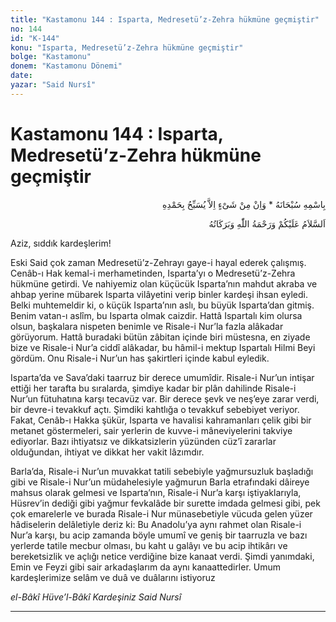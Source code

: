 ```yaml
---
title: "Kastamonu 144 : Isparta, Medresetü’z-Zehra hükmüne geçmiştir"
no: 144
id: "K-144"
konu: "Isparta, Medresetü’z-Zehra hükmüne geçmiştir"
bolge: "Kastamonu"
donem: "Kastamonu Dönemi"
date: 
yazar: "Said Nursî"
---
```


# Kastamonu 144 : Isparta, Medresetü’z-Zehra hükmüne geçmiştir

<p class="arabic" dir="rtl" title="Meal: “Subhân Allah’ın adıyla” * “Hiçbir şey yoktur ki O'nu hamd ile tesbih etmesin” [İsrâ 17:44]">بِاسْمِهِ سُبْحَانَهُ * وَاِنْ مِنْ شَىْءٍ اِلاَّ يُسَبِّحُ بِحَمْدِهِ</p>

<p class="arabic" dir="rtl" title="Meal: “Allah’ın selâmı, rahmeti ve bereketleri, üzerinize olsun.”">اَلسَّلاَمُ عَلَيْكُمْ وَرَحْمَةُ اللّٰهِ وَبَرَكَاتُهُ</p>

Aziz, sıddık kardeşlerim!

Eski Said çok zaman Medresetü’z-Zehrayı gaye-i hayal ederek çalışmış. Cenâb-ı Hak kemal-i merhametinden, Isparta’yı o Medresetü’z-Zehra hükmüne getirdi. Ve nahiyemiz olan küçücük Isparta’nın mahdut akraba ve ahbap yerine mübarek Isparta vilâyetini verip binler kardeşi ihsan eyledi. Belki muhtemeldir ki, o küçük Isparta’nın aslı, bu büyük Isparta’dan gitmiş. Benim vatan-ı aslîm, bu Isparta olmak caizdir. Hattâ Ispartalı kim olursa olsun, başkalara nispeten benimle ve Risale-i Nur’la fazla alâkadar görüyorum. Hattâ buradaki bütün zâbitan içinde biri müstesna, en ziyade bize ve Risale-i Nur’a ciddî alâkadar, bu hâmil-i mektup Ispartalı Hilmi Beyi gördüm. Onu Risale-i Nur’un has şakirtleri içinde kabul eyledik.

Isparta’da ve Sava’daki taarruz bir derece umumîdir. Risale-i Nur’un intişar ettiği her tarafta bu sıralarda, şimdiye kadar bir plân dahilinde Risale-i Nur’un fütuhatına karşı tecavüz var. Bir derece şevk ve neş’eye zarar verdi, bir devre-i tevakkuf açtı. Şimdiki kahtlığa o tevakkuf sebebiyet veriyor. Fakat, Cenâb-ı Hakka şükür, Isparta ve havalisi kahramanları çelik gibi bir metanet göstermeleri, sair yerlerin de kuvve-i mâneviyelerini takviye ediyorlar. Bazı ihtiyatsız ve dikkatsizlerin yüzünden cüz’î zararlar olduğundan, ihtiyat ve dikkat her vakit lâzımdır.

Barla’da, Risale-i Nur’un muvakkat tatili sebebiyle yağmursuzluk başladığı gibi ve Risale-i Nur’un müdahelesiyle yağmurun Barla etrafındaki dâireye mahsus olarak gelmesi ve Isparta’nın, Risale-i Nur’a karşı iştiyaklarıyla, Hüsrev’in dediği gibi yağmur fevkalâde bir surette imdada gelmesi gibi, pek çok emarelerle ve burada Risale-i Nur münasebetiyle vücuda gelen yüzer hâdiselerin delâletiyle deriz ki: Bu Anadolu’ya aynı rahmet olan Risale-i Nur’a karşı, bu acip zamanda böyle umumî ve geniş bir taarruzla ve bazı yerlerde tatile mecbur olması, bu kaht u galâyı ve bu acip ihtikârı ve bereketsizlik ve açlığı netice verdiğine bize kanaat verdi. Şimdi yanımdaki, Emin ve Feyzi gibi sair arkadaşlarım da aynı kanaattedirler. Umum kardeşlerimize selâm ve duâ ve duâlarını istiyoruz

*el-Bâkî Hüve’l-Bâkî*
*Kardeşiniz*
*Said Nursî*

***
